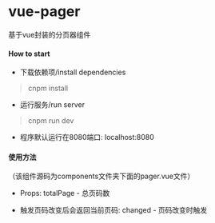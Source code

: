 # vue-pager
基于vue封装的分页器组件

#### How to start
* 下载依赖项/install dependencies
> cnpm install

* 运行服务/run server
> cnpm run dev

* 程序默认运行在8080端口: localhost:8080

#### 使用方法
 <pager :totalPage="totalPage" v-on:changed="pagerChange"></pager>
 
（该组件源码为components文件夹下面的pager.vue文件）

* Props:
    totalPage - 总页码数

* 触发页码改变后会返回当前页码:
    changed - 页码改变时触发
